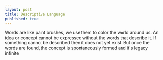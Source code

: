 ```yaml
---
layout: post
title: Descriptive Language
published: true
---
```

Words are like paint brushes, we use them to color the world around us. An idea or concept cannot be expressed without the words that describe it. If something cannot be described then it does not yet exist. But once the words are found, the concept is spontaneously formed and it's legacy infinite
